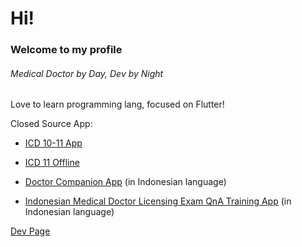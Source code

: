# Hi!

### Welcome to my profile

###### Medical Doctor by Day, Dev by Night

Love to learn programming lang, focused on Flutter!

Closed Source App:

- [ICD 10-11 App](https://play.google.com/store/apps/details?id=com.mrcrbrth.icd_cm_pcs)

- [ICD 11 Offline](https://play.google.com/store/apps/details?id=com.mrcrbrth.icd11_offline)
  
- [Doctor Companion App](https://play.google.com/store/apps/details?id=com.mrcrbrth.teman_dokter_v2) (in Indonesian language)

- [Indonesian Medical Doctor Licensing Exam QnA Training App](https://play.google.com/store/apps/details?id=com.mrcrbrth.latihan_ukmppd) (in Indonesian language)

[Dev Page](https://mrcrbrth.is-a.dev)
